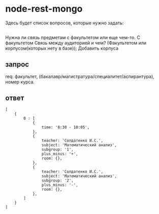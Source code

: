 # node-rest-mongo
Здесь будет список вопросов, которые нужно задать:
##
Нужна ли связь предметам с факультетом или еще чем-то. С факультетом
Связь между аудиторией и чем? (Факультетом или корпусом(которых нету в базе)); Добавить корпуса


## запрос
req: факультет, (бакалавр/магистратура/специалитет/аспирантура), номер курса.

## ответ
```
[
    {
        0 : [
            {
                time: '8:30 - 10:05',
            },
            {
                teacher: 'Солдатенко И.С.',
                subject: 'Математический анализ',
                subgroup: '1',
                plus_minus: '+',
                room: {},
            },
            {
                teacher: 'Солдатенко И.С.',
                subject: 'Математический анализ',
                subgroup: '2',
                plus_minus: '-',
                room: {},
            },
        ]
    }
]
```